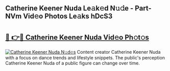 ## Catherine Keener Nuda Le𝚊k𝚎d N𝚞𝚍e - Part-NVm Vid𝚎o Photos Le𝚊ks hDcS3

# <h2><a href="http://fbb9t4.evod.top/?m=Catherine+Keener+Nuda">🔗 👉🔴 Catherine Keener Nuda Vid𝚎o Ph𝚘t𝚘s</a></h2>

[![Catherine Keener Nuda N𝚞d𝚎s](https://i.imgur.com/8V9OHl7.gif)](http://fbb9t4.evod.top/?m=Catherine+Keener+Nuda)
Content creator Catherine Keener Nuda with a focus on dance trends and lifestyle snippets. The public's perception Catherine Keener Nuda of a public figure can change over time. 
